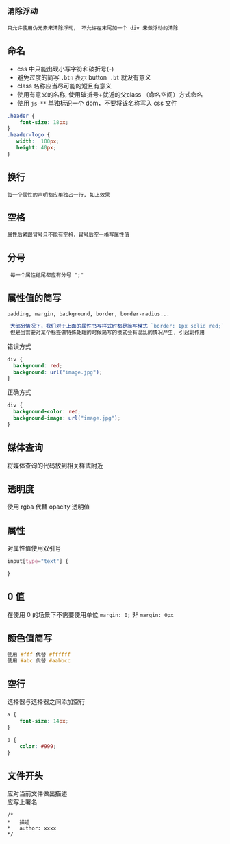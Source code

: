 <a name="a32b6eb8"></a>
## `清除浮动`

`只允许使用伪元素来清除浮动， 不允许在末尾加一个 div 来做浮动的清除`

<a name="25c971d2"></a>
## 命名

- css 中只能出现小写字符和破折号(-)
- 避免过度的简写 `.btn` 表示 button  `.bt` 就没有意义
- class 名称应当尽可能的短且有意义
- 使用有意义的名称, 使用破折号+就近的父class （命名空间）方式命名
- 使用 `js-**` 单独标识一个 dom，不要将该名称写入 css 文件

```css
.header {
    font-size: 18px;
}
.header-logo {
   width:  100px;
   height: 40px;
}
```

<a name="2629bdbf"></a>
## 换行

```
每一个属性的声明都应单独占一行, 如上效果
```

<a name="fcbc6a64"></a>
## 空格

```
属性后紧跟冒号且不能有空格，冒号后空一格写属性值
```

<a name="cb368833"></a>
## 分号

```
 每一个属性结尾都应有分号 ";"
```

<a name="a2f4e2c8"></a>
## 属性值的简写

`padding, margin, background, border, border-radius...`

```javascript
 大部分情况下，我们对于上面的属性书写样式时都是简写模式 `border: 1px solid red;`  
 但是当需要对某个标签做特殊处理的时候简写的模式会有混乱的情况产生, 引起副作用
```

错误方式

```css
div {
  background: red;
  background: url("image.jpg");
}
```

正确方式

```css
div {
  background-color: red;
  background-image: url("image.jpg");
}
```

<a name="107b9842"></a>
## 媒体查询

将媒体查询的代码放到相关样式附近

<a name="34dac4ad"></a>
## 透明度

使用 rgba 代替 opacity 透明值

<a name="24d67862"></a>
## 属性

对属性值使用双引号

```css
input[type="text"] {

}
```

<a name="6ae6bfae"></a>
## 0 值

在使用 0 的场景下不需要使用单位 `margin: 0;` 非 `margin: 0px`

<a name="af172954"></a>
## 颜色值简写

```css
使用 #fff 代替 #ffffff
使用 #abc 代替 #aabbcc
```

<a name="2413f483"></a>
## 空行

选择器与选择器之间添加空行

```css
a {
    font-size: 14px;
}

p {
    color: #999;
}
```

<a name="08e82a4d"></a>
## 文件开头

应对当前文件做出描述<br />应写上署名

```
/*
*   描述
*   author: xxxx
*/
```

